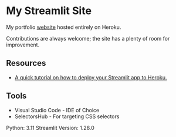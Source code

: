 # My Streamlit Site
My portfolio [website](https://streamlit-powered-apps-49142faef422.herokuapp.com/) hosted entirely on Heroku. 

Contributions are always welcome; the site has a plenty of room for improvement. 

## Resources
- [A quick tutorial on how to deploy your Streamlit app to Heroku.](https://towardsdatascience.com/a-quick-tutorial-on-how-to-deploy-your-streamlit-app-to-heroku-874e1250dadd)

## Tools
- Visual Studio Code - IDE of Choice
- SelectorsHub - For targeting CSS selectors

Python: 3.11
Streamlit Version: 1.28.0